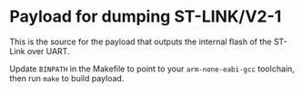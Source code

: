 Payload for dumping ST-LINK/V2-1
================================

This is the source for the payload that outputs the internal flash of the
ST-Link over UART.

Update `BINPATH` in the Makefile to point to your `arm-none-eabi-gcc` toolchain,
then run `make` to build payload.
